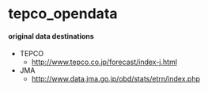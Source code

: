 # tepco_opendata

#### original data destinations

- TEPCO
	- http://www.tepco.co.jp/forecast/index-j.html
- JMA
	- http://www.data.jma.go.jp/obd/stats/etrn/index.php